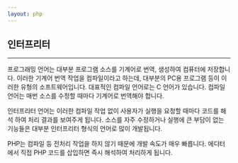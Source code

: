 ```yaml
---
layout: php
---
```


## 인터프리터  
---
프로그래밍 언어는 대부분 프로그램 소스를 기계어로 번역, 생성하여 컴퓨터에 저장합니다. 이러한 기계어 번역 작업을 컴파일이라고 하는데, 대부분의 PC용 프로그램 등이 이러한 유형의 소프트웨어입니다. 대표적인 컴파일 언어로는 C 언어가 있습니다. 컴파일 언어는 매번 소스를 수정할 때마다 기계어로 번역해야 합니다.  

인터프리터 언어는 이러한 컴파일 작업 없이 사용자가 실행을 요청할 때마다 코드를 해석 하여 처리 결과를 보여주게 됩니다. 소스를 자주 수정하거나 실행에 큰 부담이 없는 기능들은 대부분 인터프리터 형식의 언어로 많이 개발됩니다.  

PHP는 컴파일 등 전처리 작업을 하지 않기 때문에 개발 속도가 매우 빠릅니다. 에디터에서 직접 PHP 코드를 삽입하면 즉시 해석하여 처리하게 됩니다.  

<br><br>